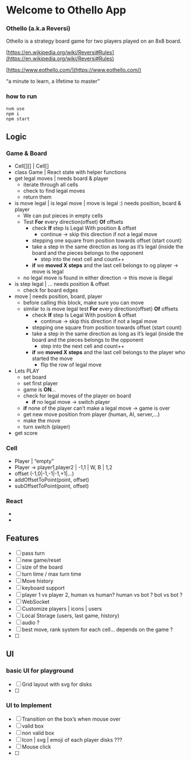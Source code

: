 # Welcome to Othello App

### Othello (a.k.a Reversi)

Othello is a strategy board game for two players played on an 8x8 board.

[https://en.wikipedia.org/wiki/Reversi#Rules](https://en.wikipedia.org/wiki/Reversi#Rules)

[https://www.eothello.com/](https://www.eothello.com/)

“a minute to learn, a lifetime to master”

### how to run

```
nvm use
npm i
npm start
```

## Logic

### Game & Board

- Cell[][] | Cell[]
- class Game | React state with helper functions
- get legal moves | needs board & player
  - iterate through all cells
  - check to find legal moves
  - return them
- is move legal | is legal move | move is legal :) needs position, board & player
  - We can put pieces in empty cells
  - Test **For** every direction(offset) **Of** offsets
    - check **If** step Is Legal With position & offset
      - continue → skip this direction if not a legal move
    - stepping one square from position towards offset (start count)
    - take a step in the same direction as long as it’s legal (inside the board and the pieces belongs to the opponent
      - step into the next cell and count++
    - **if** we **moved X steps** and the last cell belongs to og player → move is legal
  - no legal move is found in either direction → this move is illegal
- is step legal | … needs position & offset
  - check for board edges
- move | needs position, board, player
  - before calling this block, make sure you can move
  - similar to is move legal test **For** every direction(offset) **Of** offsets
    - check **If** step Is Legal With position & offset
      - continue → skip this direction if not a legal move
    - stepping one square from position towards offset (start count)
    - take a step in the same direction as long as it’s legal (inside the board and the pieces belongs to the opponent
      - step into the next cell and count++
    - **if** we **moved X steps** and the last cell belongs to the player who started the move
      - flip the row of legal move
- Lets PLAY
  - set board
  - set first player
  - game is **ON**…
  - check for legal moves of the player on board
    - **if** no legal move → switch player
  - **if** none of the player can’t make a legal move → game is over
  - get new move position from player (human, AI, server,…)
  - make the move
  - turn switch (player)
- get score

### Cell

- Player | “empty”
- Player → player1,player2 | -1,1 | W, B | 1,2
- offset (-1,0|-1,-1|-1,+1|…)
- addOffsetToPoint(point, offset)
- subOffsetToPoint(point, offset)

### React

-
-

## Features

- [ ] pass turn
- [ ] new game/reset
- [ ] size of the board
- [ ] turn time / max turn time
- [ ] Move history
- [ ] keyboard support
- [ ] player 1 vs player 2, human vs human? human vs bot ? bot vs bot ?
- [ ] WebSocket
- [ ] Customize players | icons | users
- [ ] Local Storage (users, last game, history)
- [ ] audio ?
- [ ] best move, rank system for each cell… depends on the game ?
- [ ]

## UI

### basic UI for playground

- [ ] Grid layout with svg for disks
- [ ]

### UI to Implement

- [ ] Transition on the box’s when mouse over
- [ ] valid box
- [ ] non valid box
- [ ] Icon | svg | emoji of each player disks ???
- [ ] Mouse click
- [ ]
